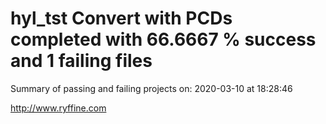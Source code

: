 # hyl_tst Convert with PCDs completed with 66.6667 % success and 1 failing files

Summary of passing and failing projects on: 2020-03-10 at 18:28:46

http://www.ryffine.com
